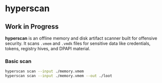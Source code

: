 # hyperscan
## Work in Progress

**hyperscan** is an offline memory and disk artifact scanner built for offensive security. It scans `.vmem` and `.vmdk` files for sensitive data like credentials, tokens, registry hives, and DPAPI material.

### Basic scan

```bash
hyperscan scan --input ./memory.vmem
hyperscan scan --input ./memory.vmem --out ./loot
